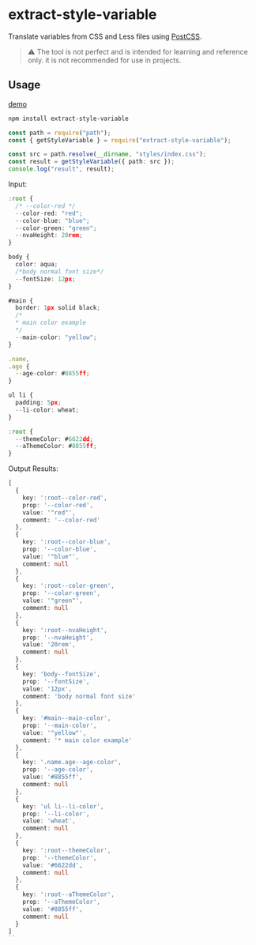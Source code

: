# extract-style-variable

Translate variables from CSS and Less files using [PostCSS](https://github.com/postcss/postcss).

>  ⚠️ The tool is not perfect and is intended for learning and reference only. it is not recommended for use in projects.

## Usage

[demo](https://codesandbox.io/p/sandbox/ti-qu-cssbian-liang-vbic18)

```sh
npm install extract-style-variable
```

```ts
const path = require("path");
const { getStyleVariable } = require("extract-style-variable");

const src = path.resolve(__dirname, "styles/index.css");
const result = getStyleVariable({ path: src });
console.log("result", result);
```

Input:

```ts
:root {
  /* --color-red */
  --color-red: "red";
  --color-blue: "blue";
  --color-green: "green";
  --nvaHeight: 20rem;
}

body {
  color: aqua;
  /*body normal font size*/
  --fontSize: 12px;
}

#main {
  border: 1px solid black;
  /*
  * main color example
  */
  --main-color: "yellow";
}

.name,
.age {
  --age-color: #8855ff;
}

ul li {
  padding: 5px;
  --li-color: wheat;
}

:root {
  --themeColor: #6622dd;
  --aThemeColor: #8855ff;
}

```

Output Results:

```ts
[
  {
    key: ':root--color-red',
    prop: '--color-red',
    value: '"red"',
    comment: '--color-red'
  },
  {
    key: ':root--color-blue',
    prop: '--color-blue',
    value: '"blue"',
    comment: null
  },
  {
    key: ':root--color-green',
    prop: '--color-green',
    value: '"green"',
    comment: null
  },
  {
    key: ':root--nvaHeight',
    prop: '--nvaHeight',
    value: '20rem',
    comment: null
  },
  {
    key: 'body--fontSize',
    prop: '--fontSize',
    value: '12px',
    comment: 'body normal font size'
  },
  {
    key: '#main--main-color',
    prop: '--main-color',
    value: '"yellow"',
    comment: '* main color example'
  },
  {
    key: '.name.age--age-color',
    prop: '--age-color',
    value: '#8855ff',
    comment: null
  },
  {
    key: 'ul li--li-color',
    prop: '--li-color',
    value: 'wheat',
    comment: null
  },
  {
    key: ':root--themeColor',
    prop: '--themeColor',
    value: '#6622dd',
    comment: null
  },
  {
    key: ':root--aThemeColor',
    prop: '--aThemeColor',
    value: '#8855ff',
    comment: null
  }
]
``
